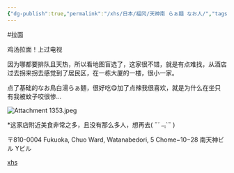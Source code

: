 ```yaml
---
{"dg-publish":true,"permalink":"/xhs/日本/福冈/天神南 らぁ麺 なお人/","tags":["rednote","福冈"],"created":"2024-09-13","updated":"2025-04-13T21:50:08.769+08:00"}
---
```


#拉面 

鸡汤拉面！上过电视

因为哪都要排队且天热，所以看地图盲选了，这家很不错，就是有点难找，从酒店过去拐来拐去感觉到了居民区，在一栋大厦的一楼，很小一家。

点了基础的なお鳥白湯らぁ麺，很好吃😋加了点辣我很喜欢，就是为什么在坐只有我被蚊子咬很惨…

![Attachment 1353.jpeg](/img/user/xhs/%E6%97%A5%E6%9C%AC/%E7%A6%8F%E5%86%88/photo-%E7%A6%8F%E5%86%88/Attachment%201353.jpeg)

*这家店附近美食非常之多，且没有那么多人，想再去( ﻿˶﻿´﹃`˵﻿ ) 

〒810-0004 Fukuoka, Chuo Ward, Watanabedori, 5 Chome−10−28 南天神ビル Yビル

[xhs](https://www.xiaohongshu.com/explore/66f05f550000000026030f10?xsec_token=ABqW31iXGaeLgX03LCtKxC-t0w-CSwSWmbruQEidIconU=&xsec_source=pc_user)